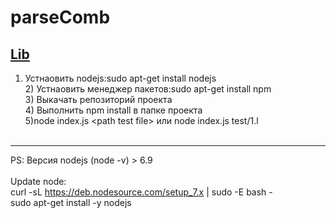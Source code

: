 # parseComb

<a href="https://github.com/jneen/parsimmon">Lib</a>
---
1) Устнаовить nodejs:sudo apt-get install nodejs
<br>2) Устнаовить менеджер пакетов:sudo apt-get install npm
<br>3) Выкачать репозиторий проекта
<br>4) Выполнить npm install  в папке проекта
<br>5)node index.js \<path test file> или node index.js test/1.l
<br><br>
***
PS:
Версия nodejs (node -v) > 6.9
<br>
<br>
Update node:
<br>curl -sL https://deb.nodesource.com/setup_7.x | sudo -E bash -
<br>sudo apt-get install -y nodejs
